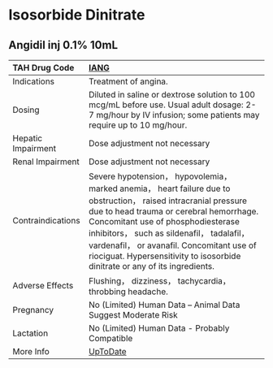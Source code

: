 # Isosorbide Dinitrate

## Angidil inj 0.1% 10mL

| TAH Drug Code      | [IANG](https://www.tahsda.org.tw/drugs/hissearch.php?drug_code=IANG)                                                                                                                                                                                                                                                                                                         |
|:-------------------|:-----------------------------------------------------------------------------------------------------------------------------------------------------------------------------------------------------------------------------------------------------------------------------------------------------------------------------------------------------------------------------|
| Indications        | Treatment of angina.                                                                                                                                                                                                                                                                                                                                                         |
| Dosing             | Diluted in saline or dextrose solution to 100 mcg/mL before use. Usual adult dosage: 2-7 mg/hour by IV infusion; some patients may require up to 10 mg/hour.                                                                                                                                                                                                                 |
| Hepatic Impairment | Dose adjustment not necessary                                                                                                                                                                                                                                                                                                                                                |
| Renal Impairment   | Dose adjustment not necessary                                                                                                                                                                                                                                                                                                                                                |
| Contraindications  | Severe hypotension， hypovolemia， marked anemia， heart failure due to obstruction， raised intracranial pressure due to head trauma or cerebral hemorrhage. Concomitant use of phosphodiesterase inhibitors， such as sildenafil， tadalafil， vardenafil， or avanafil. Concomitant use of riociguat. Hypersensitivity to isosorbide dinitrate or any of its ingredients. |
| Adverse Effects    | Flushing， dizziness， tachycardia， throbbing headache.                                                                                                                                                                                                                                                                                                                     |
| Pregnancy          | No (Limited) Human Data – Animal Data Suggest Moderate Risk                                                                                                                                                                                                                                                                                                                  |
| Lactation          | No (Limited) Human Data - Probably Compatible                                                                                                                                                                                                                                                                                                                                |
| More Info          | [UpToDate](https://www.uptodate.com/contents/isosorbide-dinitrate-drug-information)                                                                                                                                                                                                                                                                                          |


